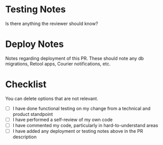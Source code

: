 # Testing Notes
Is there anything the reviewer should know?

# Deploy Notes
Notes regarding deployment of this PR. These should note any db migrations, Retool apps, Courier notifications, etc.

# Checklist
You can delete options that are not relevant.

- [ ] I have done functional testing on my change from a technical and product standpoint
- [ ] I have performed a self-review of my own code
- [ ] I have commented my code, particularly in hard-to-understand areas
- [ ] I have added any deployment or testing notes above in the PR description
